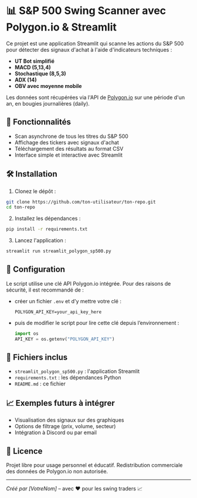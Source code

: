 
# 📊 S&P 500 Swing Scanner avec Polygon.io & Streamlit

Ce projet est une application Streamlit qui scanne les actions du S&P 500 pour détecter des signaux d'achat à l'aide d'indicateurs techniques :

- **UT Bot simplifié**
- **MACD (5,13,4)**
- **Stochastique (8,5,3)**
- **ADX (14)**
- **OBV avec moyenne mobile**

Les données sont récupérées via l'API de [Polygon.io](https://polygon.io/) sur une période d'un an, en bougies journalières (daily).

## 🚀 Fonctionnalités

- Scan asynchrone de tous les titres du S&P 500
- Affichage des tickers avec signaux d'achat
- Téléchargement des résultats au format CSV
- Interface simple et interactive avec Streamlit

## 🛠️ Installation

1. Clonez le dépôt :
```bash
git clone https://github.com/ton-utilisateur/ton-repo.git
cd ton-repo
```

2. Installez les dépendances :
```bash
pip install -r requirements.txt
```

3. Lancez l'application :
```bash
streamlit run streamlit_polygon_sp500.py
```

## 🔑 Configuration

Le script utilise une clé API Polygon.io intégrée. Pour des raisons de sécurité, il est recommandé de :

- créer un fichier `.env` et d'y mettre votre clé :
  ```
  POLYGON_API_KEY=your_api_key_here
  ```
- puis de modifier le script pour lire cette clé depuis l’environnement :
  ```python
  import os
  API_KEY = os.getenv("POLYGON_API_KEY")
  ```

## 📎 Fichiers inclus

- `streamlit_polygon_sp500.py` : l'application Streamlit
- `requirements.txt` : les dépendances Python
- `README.md` : ce fichier

## 📈 Exemples futurs à intégrer

- Visualisation des signaux sur des graphiques
- Options de filtrage (prix, volume, secteur)
- Intégration à Discord ou par email

## 📄 Licence

Projet libre pour usage personnel et éducatif. Redistribution commerciale des données de Polygon.io non autorisée.

---
*Créé par [VotreNom]* – avec ❤️ pour les swing traders 📈
